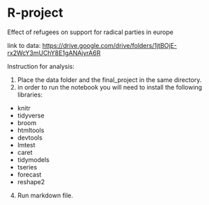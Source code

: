 # R-project
Effect of refugees on support for radical parties in europe

link to data:
https://drive.google.com/drive/folders/1jtBOjE-rx2WcY3mUChY8E1gANAjyrA6R

Instruction for analysis: 
1) Place the data folder and the final_project in the same directory.
2) in order to run the notebook you will need to install the following libraries:
* knitr
* tidyverse
* broom
* htmltools
* devtools
* lmtest
* caret
* tidymodels
* tseries
* forecast
* reshape2

4) Run markdown file.
